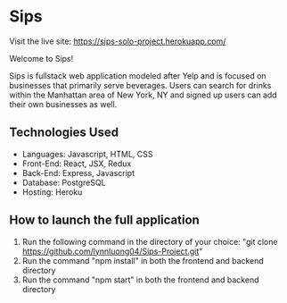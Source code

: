 # Sips

Visit the live site: https://sips-solo-project.herokuapp.com/

Welcome to Sips! 

Sips is fullstack web application modeled after Yelp and is focused on businesses that primarily serve beverages. Users can search for drinks within the Manhattan area of New York, NY and signed up users can add their own businesses as well. 

## Technologies Used
- Languages: Javascript, HTML, CSS
- Front-End: React, JSX, Redux
- Back-End: Express, Javascript
- Database: PostgreSQL
- Hosting: Heroku

## How to launch the full application
1. Run the following command in the directory of your choice: "git clone https://github.com/lynnluong04/Sips-Project.git"
2. Run the command "npm install" in both the frontend and backend directory
3. Run the command "npm start" in both the frontend and backend directory



##
